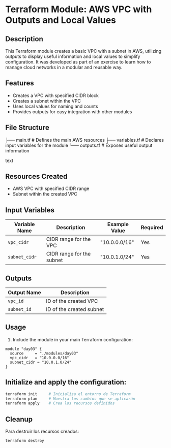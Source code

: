 # Terraform Module: AWS VPC with Outputs and Local Values

## Description

This Terraform module creates a basic VPC with a subnet in AWS, utilizing outputs to display useful information and local values to simplify configuration. It was developed as part of an exercise to learn how to manage cloud networks in a modular and reusable way.

## Features

- Creates a VPC with specified CIDR block
- Creates a subnet within the VPC
- Uses local values for naming and counts
- Provides outputs for easy integration with other modules

## File Structure
├── main.tf # Defines the main AWS resources
├── variables.tf # Declares input variables for the module
└── outputs.tf # Exposes useful output information

text

## Resources Created

- AWS VPC with specified CIDR range
- Subnet within the created VPC

## Input Variables

| Variable Name | Description | Example Value | Required |
|---------------|-------------|---------------|----------|
| `vpc_cidr` | CIDR range for the VPC | "10.0.0.0/16" | Yes |
| `subnet_cidr` | CIDR range for the subnet | "10.0.1.0/24" | Yes |

## Outputs

| Output Name | Description |
|-------------|-------------|
| `vpc_id` | ID of the created VPC |
| `subnet_id` | ID of the created subnet |

## Usage

1. Include the module in your main Terraform configuration:

```hcl
module "day03" {
  source     = "./modules/day03"
  vpc_cidr   = "10.0.0.0/16"
  subnet_cidr = "10.0.1.0/24"
}
```
## Initialize and apply the configuration:

```bash
terraform init     # Inicializa el entorno de Terraform
terraform plan     # Muestra los cambios que se aplicarán
terraform apply    # Crea los recursos definidos
``` 

## Cleanup
Para destruir los recursos creados:

```bash
terraform destroy
```
